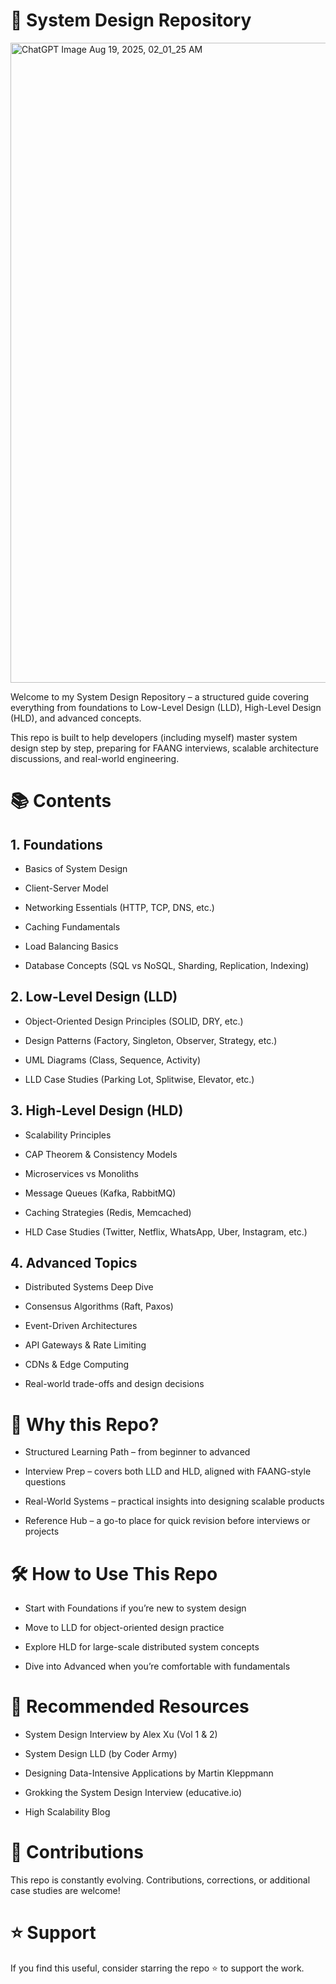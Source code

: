 # 📐 System Design Repository

<img width="1536" height="1024" alt="ChatGPT Image Aug 19, 2025, 02_01_25 AM" src="https://github.com/user-attachments/assets/7db1d3b2-a98d-40ce-bf8c-78906b41a9fa" />



Welcome to my System Design Repository – a structured guide covering everything from foundations to Low-Level Design (LLD), High-Level Design (HLD), and advanced concepts.

This repo is built to help developers (including myself) master system design step by step, preparing for FAANG interviews, scalable architecture discussions, and real-world engineering.

# 📚 Contents
## 1. Foundations

* Basics of System Design

* Client-Server Model

* Networking Essentials (HTTP, TCP, DNS, etc.)

* Caching Fundamentals

* Load Balancing Basics

* Database Concepts (SQL vs NoSQL, Sharding, Replication, Indexing)

## 2. Low-Level Design (LLD)

* Object-Oriented Design Principles (SOLID, DRY, etc.)

* Design Patterns (Factory, Singleton, Observer, Strategy, etc.)

* UML Diagrams (Class, Sequence, Activity)

* LLD Case Studies (Parking Lot, Splitwise, Elevator, etc.)

## 3. High-Level Design (HLD)

* Scalability Principles

* CAP Theorem & Consistency Models

* Microservices vs Monoliths

* Message Queues (Kafka, RabbitMQ)

* Caching Strategies (Redis, Memcached)

* HLD Case Studies (Twitter, Netflix, WhatsApp, Uber, Instagram, etc.)

## 4. Advanced Topics

* Distributed Systems Deep Dive

* Consensus Algorithms (Raft, Paxos)

* Event-Driven Architectures

* API Gateways & Rate Limiting

* CDNs & Edge Computing

* Real-world trade-offs and design decisions

# 🚀 Why this Repo?

* Structured Learning Path – from beginner to advanced

* Interview Prep – covers both LLD and HLD, aligned with FAANG-style questions

* Real-World Systems – practical insights into designing scalable products

* Reference Hub – a go-to place for quick revision before interviews or projects

# 🛠️ How to Use This Repo

* Start with Foundations if you’re new to system design

* Move to LLD for object-oriented design practice

* Explore HLD for large-scale distributed system concepts

* Dive into Advanced when you’re comfortable with fundamentals

# 📖 Recommended Resources

* System Design Interview by Alex Xu (Vol 1 & 2)
  
* System Design LLD (by Coder Army)

* Designing Data-Intensive Applications by Martin Kleppmann

* Grokking the System Design Interview (educative.io)

* High Scalability Blog

# 🤝 Contributions

This repo is constantly evolving. Contributions, corrections, or additional case studies are welcome!

# ⭐ Support

If you find this useful, consider starring the repo ⭐ to support the work.
